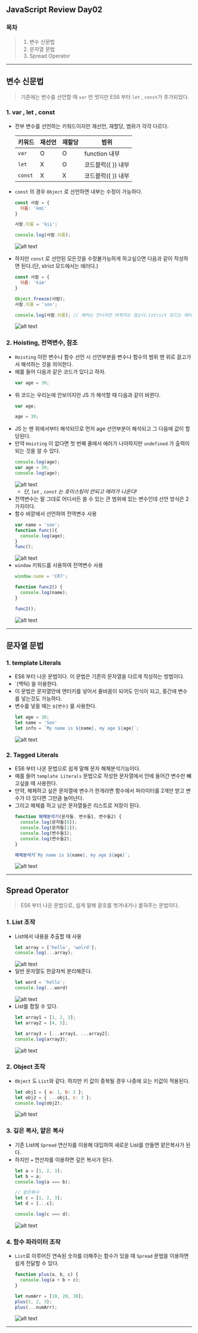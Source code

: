 ## JavaScript Review Day02

### 목차
> 1. 변수 신문법
> 2. 문자열 문법
> 3. Spread Operator

---
## 변수 신문법
> 기존에는 변수를 선언할 때 `var` 만 썻지만 ES6 부터 `let` , `const`가 추가되었다.

### 1. var , let , const
- 전부 변수를 선언하는 키워드이지만 재선언, 재할당, 범위가 각각 다르다.

  |**키워드**|**재선언**|**재할당**|**범위**|
  |---|---|---|---|
  |`var`|O|O|function 내부|
  |`let`|X|O|코드블럭({ }) 내부|
  |`const`|X|X|코드블럭({ }) 내부|
- `const` 의 경우 `Object` 로 선언하면 내부는 수정이 가능하다.
  ```js
  const 사람 = {
    이름: 'kmi'
  }

  사람.이름 = 'kii';

  console.log(사람.이름);
  ```
  ![alt text](image-9.png)
- 하지만 `const` 로 선언된 모든것을 수정불가능하게 하고싶으면 다음과 같이 작성하면 된다.(단, strict 모드에서는 에러다.)
  ```js
  const 사람 = {
    이름: 'kim'
  }

  Object.freeze(사람);
  사람.이름 = 'son';

  console.log(사람.이름); // 에러는 안나지만 바뀌지는 않는다.(strict 모드는 에러)
  ```
  ![alt text](image-10.png)
### 2. Hoisting, 전역변수, 참조
- `Hoisting` 이란 변수나 함수 선언 시 선언부분을 변수나 함수의 범위 맨 위로 끌고가서 해석하는 것을 의미한다.
- 예를 들어 다음과 같은 코드가 있다고 하자.
  ```js
  var age = 30;
  ```
- 위 코드는 우리눈에 안보이지만 JS 가 해석할 때 다음과 같이 바뀐다.
  ```js
  var age;

  age = 30;
  ```
- JS 는 맨 위에서부터 해석되므로 먼저 age 선언부분이 해석되고 그 다음에 값이 할당된다.
- 만약 `Hoisting` 이 없다면 첫 번째 줄에서 에러가 나야하지만 `undefined` 가 출력이 되는 것을 알 수 있다.
  ```js
  console.log(age);
  var age = 30;
  console.log(age);
  ```
  ![alt text](image-11.png)
  - *단, `let` , `const` 는 호이스팅이 안되고 에러가 나온다!*
- 전역변수는 말 그대로 어디서든 쓸 수 있는 큰 범위에 있는 변수인데 선언 방식은 2가지이다.
- 함수 바깥에서 선언하여 전역변수 사용
  ```js
  var name = 'son';
  function func(){
    console.log(age);
  }
  func();
  ```
  ![alt text](image-12.png)
- `window` 키워드를 사용하여 전역변수 사용
  ```js
  window.name = 'CR7';

  function func2() {
    console.log(name);
  }

  func2();
  ```
  ![alt text](image-13.png)
---
## 문자열 문법
### 1. template Literals
- ES6 부터 나온 문법이다. 이 문법은 기존의 문자열을 다르게 작성하는 방법이다.
- `(백틱) 을 이용한다.
- 이 문법은 문자열안에 엔터키를 넣어서 줄바꿈이 되어도 인식이 되고, 중간에 변수를 넣는것도 가능하다.
- 변수를 넣을 때는 `${변수}` 를 사용한다.
  ```js
  let age = 30;
  let name = 'Son'
  let info = `My name is ${name}, my age ${age}`;
  ```
  ![alt text](image-14.png)
### 2. Tagged Literals
- ES6 부터 나온 문법으로 쉽게 말해 문자 해체분석기능이다.
- 예를 들어 `template Literals` 문법으로 작성한 문자열에서 안에 들어간 변수만 뺴고싶을 때 사용한다.
- 만약, 해체하고 싶은 문자열에 변수가 한개라면 함수에서 파라미터를 2개만 받고 변수가 더 있다면 그만큼 늘어난다.
- 그리고 해체를 하고 남은 문자열들은 리스트로 저장이 된다.
  ```js
  function 해체분석기(문자들, 변수들1, 변수들2) {
    console.log(문자들[0]);
    console.log(문자들[1]);
    console.log(변수들1);
    console.log(변수들2);
  }

  해체분석기`My name is ${name}, my age ${age}`;
  ```
  ![alt text](image-15.png)
---
## Spread Operator
> ES6 부터 나온 문법으로, 쉽게 말해 괄호를 벗겨내거나 붙혀주는 문법이다.

### 1. List 조작
- List에서 내용을 추출할 때 사용
  ```js
  let array = ['hello', 'wolrd'];
  console.log(...array);
  ```
  ![alt text](image-16.png)
- 일반 문자열도 한글자씩 분리해준다.
  ```js
  let word = 'hello';
  console.log(...word)
  ```
  ![alt text](image-17.png)
- List를 합칠 수 있다.
  ```js
  let array1 = [1, 2, 3];
  let array2 = [4, 5];

  let array3 = [...array1, ...array2];
  console.log(array3);
  ```
  ![alt text](image-18.png)
### 2. Object 조작
- `Object` 도 `List`와 같다. 하지만 키 값이 중복될 경우 나중에 오는 키값이 적용된다.
  ```js
  let obj1 = { a: 1, b: 2 };
  let obj2 = { ...obj1, c: 3 };
  console.log(obj2);
  ```
  ![alt text](image-20.png)

### 3. 깊은 복사, 얕은 복사
- 기존 List에 `Spread` 연산자를 이용해 대입하여 새로운 List를 만들면 얕은복사가 된다.
- 하지만 `=` 연산자를 이용하면 깊은 복사가 된다.
  ```js
  let a = [1, 2, 3];
  let b = a;
  console.log(a === b);

  // 얕은복사
  let c = [1, 2, 3];
  let d = [...c];

  console.log(c === d);
  ```
  ![alt text](image-19.png)
### 4. 함수 파라미터 조작
- `List`로 이루어진 연속된 숫자를 더해주는 함수가 있을 때 `Spread` 문법을 이용하면 쉽게 전달할 수 있다.
  ```js
  function plus(a, b, c) {
    console.log(a + b + c);
  }

  let numArr = [10, 20, 30];
  plus(1, 2, 3);
  plus(...numArr);
  ```
  ![alt text](image-21.png)
---

